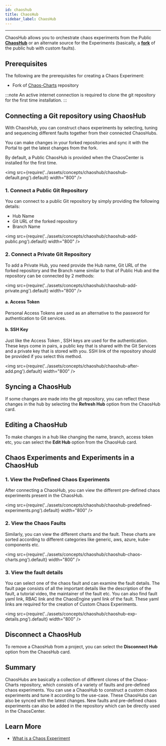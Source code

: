 ```yaml
---
id: chaoshub
title: ChaosHub
sidebar_label: ChaosHub
---
```


---

ChaosHub allows you to orchestrate chaos experiments from the Public **[ChaosHub](http://hub.litmuschaos.io/)** or an alternate source for the Experiments (basically, a **[fork](https://github.com/litmuschaos/chaos-charts)** of the public hub with custom faults).

## Prerequisites

The following are the prerequisites for creating a Chaos Experiment:

- Fork of [Chaos-Charts](https://github.com/litmuschaos/chaos-charts) repository

:::note
An active internet connection is required to clone the git repository for the first time installation.
:::

## Connecting a Git repository using ChaosHub

With ChaosHub, you can construct chaos experiments by selecting, tuning and sequencing different faults together from their connected ChaosHubs.

You can make changes in your forked repositories and sync it with the Portal to get the latest changes from the fork.

By default, a Public ChaosHub is provided when the ChaosCenter is installed for the first time.

<img src={require('../assets/concepts/chaoshub/chaoshub-default.png').default} width="800" />

### 1. Connect a Public Git Repository

You can connect to a public Git repository by simply providing the following details:

- Hub Name
- Git URL of the forked repository
- Branch Name

<img src={require('../assets/concepts/chaoshub/chaoshub-add-public.png').default} width="800" />

### 2. Connect a Private Git Repository

To add a Private Hub, you need provide the Hub name, Git URL of the forked repository and the Branch name similar to that of Public Hub and the repository can be connected by 2 methods:

<img src={require('../assets/concepts/chaoshub/chaoshub-add-private.png').default} width="800" />

#### a. Access Token

Personal Access Tokens are used as an alternative to the password for authentication to Git services.

#### b. SSH Key

Just like the Access Token , SSH keys are used for the authentication. These keys come in pairs, a public key that is shared with the Git Services and a private key that is stored with you.
SSH link of the repository should be provided if you select this method.

<img src={require('../assets/concepts/chaoshub/chaoshub-after-add.png').default} width="800" />

## Syncing a ChaosHub

If some changes are made into the git repository, you can reflect these changes in the hub by selecting the **Refresh Hub** option from the ChaosHub card.

## Editing a ChaosHub

To make changes in a hub like changing the name, branch, access token etc, you can select the **Edit Hub** option from the ChaosHub card.

## Chaos Experiments and Experiments in a ChaosHub

### 1. View the PreDefined Chaos Experiments

After connecting a ChaosHub, you can view the different pre-defined chaos experiments present in the ChaosHub.

<img src={require('../assets/concepts/chaoshub/chaoshub-predefined-experiments.png').default} width="800" />

### 2. View the Chaos Faults

Similarly, you can view the different charts and the fault. These charts are sorted according to different categories like generic, aws, azure, kube-components etc.

<img src={require('../assets/concepts/chaoshub/chaoshub-chaos-charts.png').default} width="800" />

### 3. View the fault details

You can select one of the chaos fault and can examine the fault details.
The fault page consists of all the important details like the description of the fault, a tutorial video, the maintainer of the fault etc.
You can also find fault yaml link, RBAC link and the ChaosEngine yaml link of the fault.
These yaml links are required for the creation of Custom Chaos Experiments.

<img src={require('../assets/concepts/chaoshub/chaoshub-exp-details.png').default} width="800" />

## Disconnect a ChaosHub

To remove a ChaosHub from a project, you can select the **Disconnect Hub** option from the ChaosHub card.

## Summary

ChaosHubs are basically a collection of different clones of the Chaos-Charts repository, which consists of a variety of faults and pre-defined chaos experiments. You can use a ChaosHub to construct a custom chaos experiments and tune it according to the use-case. These ChaosHubs can also be synced with the latest changes. New faults and pre-defined chaos experiments can also be added in the repository which can be directly used in the ChaosCenter.

## Learn More

- [What is a Chaos Experiment](chaos-workflow.md)
